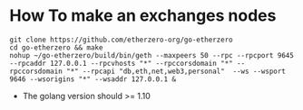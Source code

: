 # How To make an exchanges nodes

```make special node for exchanges
git clone https://github.com/etherzero-org/go-etherzero
cd go-etherzero && make
nohup ~/go-etherzero/build/bin/geth --maxpeers 50 --rpc --rpcport 9645 --rpcaddr 127.0.0.1 --rpcvhosts "*" --rpccorsdomain "*" --rpccorsdomain "*" --rpcapi "db,eth,net,web3,personal"  --ws --wsport 9646 --wsorigins "*" --wsaddr 127.0.0.1 &
```

* The golang version should >= 1.10